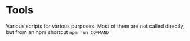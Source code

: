 # Tools

Various scripts for various purposes. Most of them are not called directly, but from an npm shortcut `npm run COMMAND`
